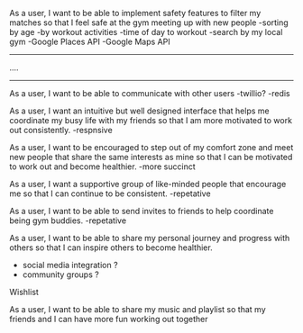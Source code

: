As a user, I want to be able to implement safety features to filter my matches so that I feel safe at the gym meeting up with new people 
-sorting by age 
-by workout activities
-time of day to workout 
-search by my local gym
-Google Places API
-Google Maps API

***
....
***

As a user, I want to be able to communicate with other users 
-twillio?
-redis

As a user, I want an intuitive but well designed interface that helps me coordinate my busy life with my friends so that I am more motivated to work out consistently.
-respnsive 

As a user, I want to be encouraged to step out of my comfort zone and meet new people that share the same interests as mine so that I can be motivated to work out and become healthier. 
-more succinct

As a user, I want a supportive group of like-minded people that encourage me so that I can continue to be consistent. 
-repetative

As a user, I want to be able to send invites to friends to help coordinate being gym buddies. 
-repetative

As a user, I want to be able to share my personal journey and progress with others so that I can inspire others to become healthier. 
- social media integration ?
- community groups ?

Wishlist 

As a user, I want to be able to share my music and playlist so that my friends and I can have more fun working out together